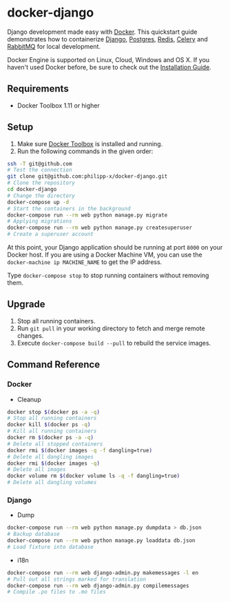 # docker-django

Django development made easy with [Docker](https://www.docker.com/). This quickstart guide demonstrates how to containerize [Django](https://www.djangoproject.com/), [Postgres](https://www.postgresql.org/), [Redis](http://redis.io/), [Celery](http://www.celeryproject.org/) and [RabbitMQ](https://www.rabbitmq.com/) for local development.

Docker Engine is supported on Linux, Cloud, Windows and OS X. If you haven't used Docker before, be sure to check out the [Installation Guide](https://docs.docker.com/engine/installation/).

## Requirements

* Docker Toolbox 1.11 or higher

## Setup

1. Make sure [Docker Toolbox](https://www.docker.com/products/docker-toolbox) is installed and running.
2. Run the following commands in the given order:

```bash
ssh -T git@github.com
# Test the connection
git clone git@github.com:philipp-x/docker-django.git
# Clone the repository
cd docker-django
# Change the directory
docker-compose up -d
# Start the containers in the background
docker-compose run --rm web python manage.py migrate
# Applying migrations
docker-compose run --rm web python manage.py createsuperuser
# Create a superuser account
```

At this point, your Django application should be running at port `8000` on your Docker host. If you are using a Docker Machine VM, you can use the `docker-machine ip MACHINE_NAME` to get the IP address.

Type `docker-compose stop` to stop running containers without removing them.

## Upgrade

1. Stop all running containers.
2. Run `git pull` in your working directory to fetch and merge remote changes.
3. Execute `docker-compose build --pull` to rebuild the service images.

## Command Reference

### Docker

* Cleanup

```bash
docker stop $(docker ps -a -q)
# Stop all running containers
docker kill $(docker ps -q)
# Kill all running containers
docker rm $(docker ps -a -q)
# Delete all stopped containers
docker rmi $(docker images -q -f dangling=true)
# Delete all dangling images
docker rmi $(docker images -q)
# Delete all images
docker volume rm $(docker volume ls -q -f dangling=true)
# Delete all dangling volumes
```

### Django

* Dump

```bash
docker-compose run --rm web python manage.py dumpdata > db.json
# Backup database
docker-compose run --rm web python manage.py loaddata db.json
# Load fixture into database
```

* i18n

```bash
docker-compose run --rm web django-admin.py makemessages -l en
# Pull out all strings marked for translation
docker-compose run --rm web django-admin.py compilemessages
# Compile .po files to .mo files
```